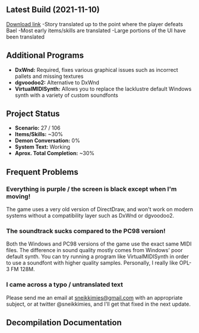 ## Latest Build (2021-11-10)
[Download link](https://drive.google.com/file/d/1-MMfclM-FTEdp6NUElaP4V4e8Ui5Et1q/view?usp=sharing)
-Story translated up to the point where the player defeats Bael
-Most early items/skills are translated
-Large portions of the UI have been translated

## Additional Programs
- **DxWnd:** Required, fixes various graphical issues such as incorrect pallets and missing textures
- **dgvoodoo2:**  Alternative to DxWnd
- **VirtualMIDISynth:**  Allows you to replace the lacklustre default Windows synth with a variety of custom soundfonts

## Project Status
- **Scenario:** 27 / 106
- **Items/Skills:** ~30%
- **Demon Conversation:** 0%
- **System Text:** Working
- **Aprox. Total Completion:** ~30%

## Frequent Problems

### Everything is purple / the screen is black except when I'm moving!

The game uses a very old version of DirectDraw, and won't work on modern systems without a compatibility layer such as DxWnd or dgvoodoo2.

### The soundtrack sucks compared to the PC98 version!

Both the Windows and PC98 versions of the game use the exact same MIDI files. The difference in sound quality mostly comes from Windows' poor default synth. You can try running a program like VirtualMIDISynth in order to use a soundfont with higher quality samples. Personally, I really like OPL-3 FM 128M.

### I came across a typo / untranslated text 

Please send me an email at sneikkimies@gmail.com with an appropriate subject, or at twitter @sneikkimies, and I'll get that fixed in the next update.

## Decompilation Documentation
